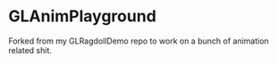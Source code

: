 # GLAnimPlayground

Forked from my GLRagdollDemo repo to work on a bunch of animation related shit.
